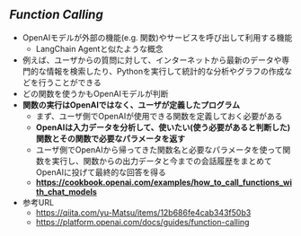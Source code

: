 ## *Function Calling*
- OpenAIモデルが外部の機能(e.g. 関数)やサービスを呼び出して利用する機能
  - LangChain Agentと似たような概念
- 例えば、ユーザからの質問に対して、インターネットから最新のデータや専門的な情報を検索したり、Pythonを実行して統計的な分析やグラフの作成などを行うことができる
- どの関数を使うかもOpenAIモデルが判断
- **関数の実行はOpenAIではなく、ユーザが定義したプログラム**
  - まず、ユーザ側でOpenAIが使用できる関数を定義しておく必要がある
  - **OpenAIは入力データを分析して、使いたい(使う必要があると判断した)関数とその関数で必要なパラメータを返す**
  - ユーザ側でOpenAIから帰ってきた関数名と必要なパラメータを使って関数を実行し、関数からの出力データと今までの会話履歴をまとめてOpenAIに投げて最終的な回答を得る
  - **https://cookbook.openai.com/examples/how_to_call_functions_with_chat_models**
- 参考URL
  - https://qiita.com/yu-Matsu/items/12b686fe4cab343f50b3
  - https://platform.openai.com/docs/guides/function-calling
